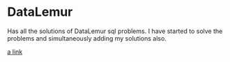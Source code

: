# DataLemur

Has all the solutions of DataLemur sql problems.
I have started to solve the problems and simultaneously adding my solutions also.

[a link](https://www.datalemur.com)
